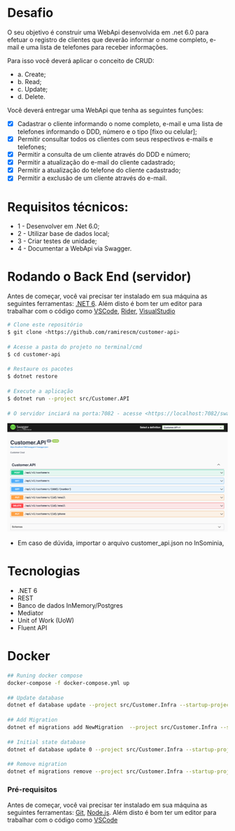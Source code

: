# Desafio
O seu objetivo é construir uma WebApi desenvolvida em .net 6.0 para efetuar o registro de clientes que deverão informar o nome completo, e-mail e uma lista de telefones para receber informações.

Para isso você deverá aplicar o conceito de CRUD:


- a. Create;
- b. Read;
- c. Update;
- d. Delete.

Você deverá entregar uma WebApi que tenha as seguintes funções:

- [x] Cadastrar o cliente informando o nome completo, e-mail e uma lista de telefones informando o DDD, número e o tipo [fixo ou celular];
- [x] Permitir consultar todos os clientes com seus respectivos e-mails e telefones;
- [x] Permitir a consulta de um cliente através do DDD e número;
- [x] Permitir a atualização do e-mail do cliente cadastrado;
- [x] Permitir a atualização do telefone do cliente cadastrado;
- [x] Permitir a exclusão de um cliente através do e-mail.

# Requisitos técnicos:

- 1 - Desenvolver em .Net 6.0;
- 2 - Utilizar base de dados local;
- 3 - Criar testes de unidade;
- 4 - Documentar a WebApi via Swagger.


# Rodando o Back End (servidor)
Antes de começar, você vai precisar ter instalado em sua máquina as seguintes ferramentas:
[.NET 6](https://git-scm.com). 
Além disto é bom ter um editor para trabalhar com o código como [VSCode](https://code.visualstudio.com/), [Rider](https://www.jetbrains.com/pt-br/rider/), [VisualStudio](https://visualstudio.microsoft.com/pt-br/)


```bash
# Clone este repositório
$ git clone <https://github.com/ramirescm/customer-api>

# Acesse a pasta do projeto no terminal/cmd
$ cd customer-api

# Restaure os pacotes
$ dotnet restore

# Execute a aplicação
$ dotnet run --project src/Customer.API

# O servidor inciará na porta:7082 - acesse <https://localhost:7082/swagger/index.html>
```

 ![texto](swagger.png) 

- Em caso de dúvida, importar o arquivo customer_api.json no InSominia, 

# Tecnologias
- .NET 6
- REST
- Banco de dados InMemory/Postgres
- Mediator
- Unit of Work (UoW)
- Fluent API

# Docker

```bash
## Runing docker compose
docker-compose -f docker-compose.yml up

## Update database
dotnet ef database update --project src/Customer.Infra --startup-project src/Customer.Api   

## Add Migration
dotnet ef migrations add NewMigration  --project src/Customer.Infra --startup-project src/Customer.Api 

## Initial state database 
dotnet ef database update 0 --project src/Customer.Infra --startup-project src/Customer.Api

## Remove migration
dotnet ef migrations remove --project src/Customer.Infra --startup-project src/Customer.Api
```
### Pré-requisitos

Antes de começar, você vai precisar ter instalado em sua máquina as seguintes ferramentas:
[Git](https://git-scm.com), [Node.js](https://nodejs.org/en/). 
Além disto é bom ter um editor para trabalhar com o código como [VSCode](https://code.visualstudio.com/)

